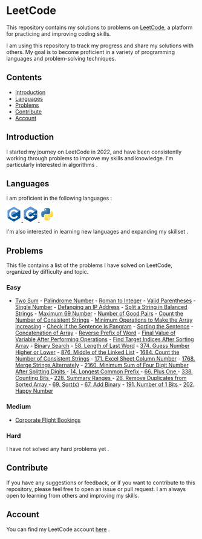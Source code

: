 # LeetCode

This repository contains my solutions to problems on [LeetCode](https://leetcode.com/), a platform for practicing and improving coding skills.

I am using this repository to track my progress and share my solutions with others.
My goal is to become proficient in a variety of programming languages and problem-solving techniques.

## Contents

- [Introduction](#introduction)
- [Languages](#languages)
- [Problems](#problems)
- [Contribute](#contribute)
- [Account](#account)

## Introduction

I started my journey on LeetCode in 2022, and have been consistently working through problems to improve my skills and knowledge. I'm particularly interested in algorithms .

## Languages

I am proficient in the following languages :

<a href="https://www.cprogramming.com/" target="_blank" rel="noreferrer"> <img src="https://raw.githubusercontent.com/devicons/devicon/master/icons/c/c-original.svg" alt="c" width="40" height="40"/> </a> <a href="https://www.w3schools.com/cpp/" target="_blank" rel="noreferrer"> <img src="https://raw.githubusercontent.com/devicons/devicon/master/icons/cplusplus/cplusplus-original.svg" alt="cplusplus" width="40" height="40"/> </a> <a href="https://www.python.org" target="_blank" rel="noreferrer"> <img src="https://raw.githubusercontent.com/devicons/devicon/master/icons/python/python-original.svg" alt="python" width="40" height="40"/> </a> </p>
I'm also interested in learning new languages and expanding my skillset .

## Problems

This file contains a list of the problems I have solved on LeetCode, organized by difficulty and topic.

### Easy

- [Two Sum](https://leetcode.com/problems/two-sum/) - [Palindrome Number](https://leetcode.com/problems/palindrome-number/) - [Roman to Integer](https://leetcode.com/problems/roman-to-integer/) - [Valid Parentheses](https://leetcode.com/problems/valid-parentheses/) - [Single Number](https://leetcode.com/problems/single-number/) - [Defanging an IP Address](https://leetcode.com/problems/defanging-an-ip-address/) - [Split a String in Balanced Strings](https://leetcode.com/problems/split-a-string-in-balanced-strings/) - [Maximum 69 Number](https://leetcode.com/problems/maximum-69-number/) - [Number of Good Pairs](https://leetcode.com/problems/number-of-good-pairs/) - [Count the Number of Consistent Strings](https://leetcode.com/problems/count-the-number-of-consistent-strings/) - [Minimum Operations to Make the Array Increasing](https://leetcode.com/problems/minimum-operations-to-make-the-array-increasing/) - [Check if the Sentence Is Pangram](https://leetcode.com/problems/check-if-the-sentence-is-pangram/) - [Sorting the Sentence](https://leetcode.com/problems/sorting-the-sentence/) - [Concatenation of Array](https://leetcode.com/problems/concatenation-of-array/) - [Reverse Prefix of Word](https://leetcode.com/problems/reverse-prefix-of-word/) - [Final Value of Variable After Performing Operations](https://leetcode.com/problems/final-value-of-variable-after-performing-operations/) - [Find Target Indices After Sorting Array](https://leetcode.com/problems/find-target-indices-after-sorting-array/) - [Binary Search](https://leetcode.com/problems/binary-search/) - [58. Length of Last Word](https://leetcode.com/problems/length-of-last-word/) - [374. Guess Number Higher or Lower](https://leetcode.com/problems/guess-number-higher-or-lower/) - [876. Middle of the Linked List](https://leetcode.com/problems/middle-of-the-linked-list/) - [1684. Count the Number of Consistent Strings](https://leetcode.com/problems/count-the-number-of-consistent-strings/) - [171. Excel Sheet Column Number](https://leetcode.com/problems/excel-sheet-column-number/) - [1768. Merge Strings Alternately](https://leetcode.com/problems/merge-strings-alternately/) - [2160. Minimum Sum of Four Digit Number After Splitting Digits
](https://leetcode.com/problems/minimum-sum-of-four-digit-number-after-splitting-digits/) - [14. Longest Common Prefix
](https://leetcode.com/problems/longest-common-prefix/) - [66. Plus One
](https://leetcode.com/problems/plus-one/) - [338. Counting Bits
](https://leetcode.com/problems/counting-bits/) - [228. Summary Ranges
](https://leetcode.com/problems/summary-ranges/) - [26. Remove Duplicates from Sorted Array
](https://leetcode.com/problems/remove-duplicates-from-sorted-array/) - [69. Sqrt(x)](https://leetcode.com/problems/sqrtx/) - [67. Add Binary](https://leetcode.com/problems/add-binary/) - [191. Number of 1 Bits
](https://leetcode.com/problems/number-of-1-bits/) - [202. Happy Number](https://leetcode.com/problems/happy-number/)

### Medium

- [Corporate Flight Bookings](https://leetcode.com/problems/corporate-flight-bookings/)

### Hard

I have not solved any hard problems yet .

## Contribute

If you have any suggestions or feedback, or if you want to contribute to this repository, please feel free to open an issue or pull request. I am always open to learning from others and improving my skills.

## Account

You can find my LeetCode account [here](https://leetcode.com/khaledKammoun) .
